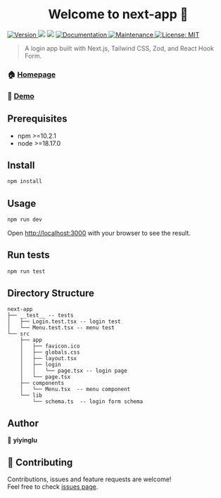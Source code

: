 <h1 align="center">Welcome to next-app 👋</h1>
<p>
  <a href="https://www.npmjs.com/package/next-app" target="_blank">
    <img alt="Version" src="https://img.shields.io/npm/v/next-app.svg">
  </a>
  <img src="https://img.shields.io/badge/npm-%3E%3D10.2.1-blue.svg" />
  <img src="https://img.shields.io/badge/node-%3E%3D18.17.0-blue.svg" />
  <a href="https://github.com/lulu0729/readme-md-generator#readme" target="_blank">
    <img alt="Documentation" src="https://img.shields.io/badge/documentation-yes-brightgreen.svg" />
  </a>
  <a href="https://github.com/lulu0729/readme-md-generator/graphs/commit-activity" target="_blank">
    <img alt="Maintenance" src="https://img.shields.io/badge/Maintained%3F-yes-green.svg" />
  </a>
  <a href="https://github.com/lulu0729/readme-md-generator/blob/master/LICENSE" target="_blank">
    <img alt="License: MIT" src="https://img.shields.io/github/license/lulu0729/next-app" />
  </a>
</p>

> A login app built with Next.js, Tailwind CSS, Zod, and React Hook Form.

### 🏠 [Homepage](https://github.com/lulu0729/next-app#readme)
### 🚀 [Demo](https://lulu0729.github.io/next-app)
## Prerequisites

- npm >=10.2.1
- node >=18.17.0

## Install

```sh
npm install
```

## Usage

```sh
npm run dev
```
Open [http://localhost:3000](http://localhost:3000) with your browser to see the result.

## Run tests

```sh
npm run test
```
## Directory Structure
```
next-app
├── __test__ -- tests
│   ├── Login.test.tsx -- login test
│   └── Menu.test.tsx -- menu test
└── src
    ├── app
    │   ├── favicon.ico
    │   ├── globals.css
    │   ├── layout.tsx
    │   ├── login
    │   │   └── page.tsx -- login page
    │   └── page.tsx
    ├── components
    │   └── Menu.tsx  -- menu component
    └── lib
        └── schema.ts  -- login form schema
```
## Author

👤 **yiyinglu**

## 🤝 Contributing

Contributions, issues and feature requests are welcome!<br />Feel free to check [issues page](https://github.com/lulu0729/next-app/issues).
